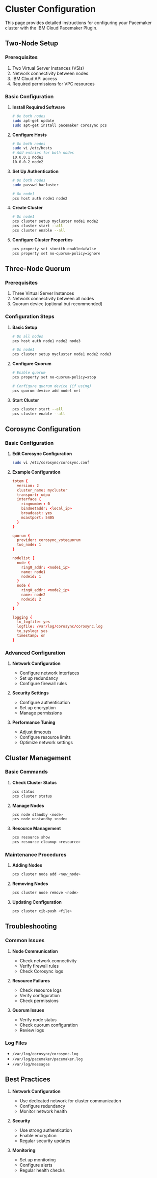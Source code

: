 # Cluster Configuration

This page provides detailed instructions for configuring your Pacemaker cluster with the IBM Cloud Pacemaker Plugin.

## Two-Node Setup

### Prerequisites

1. Two Virtual Server Instances (VSIs)
2. Network connectivity between nodes
3. IBM Cloud API access
4. Required permissions for VPC resources

### Basic Configuration

1. **Install Required Software**
   ```bash
   # On both nodes
   sudo apt-get update
   sudo apt-get install pacemaker corosync pcs
   ```

2. **Configure Hosts**
   ```bash
   # On both nodes
   sudo vi /etc/hosts
   # Add entries for both nodes
   10.0.0.1 node1
   10.0.0.2 node2
   ```

3. **Set Up Authentication**
   ```bash
   # On both nodes
   sudo passwd hacluster
   
   # On node1
   pcs host auth node1 node2
   ```

4. **Create Cluster**
   ```bash
   # On node1
   pcs cluster setup mycluster node1 node2
   pcs cluster start --all
   pcs cluster enable --all
   ```

5. **Configure Cluster Properties**
   ```bash
   pcs property set stonith-enabled=false
   pcs property set no-quorum-policy=ignore
   ```

## Three-Node Quorum

### Prerequisites

1. Three Virtual Server Instances
2. Network connectivity between all nodes
3. Quorum device (optional but recommended)

### Configuration Steps

1. **Basic Setup**
   ```bash
   # On all nodes
   pcs host auth node1 node2 node3
   
   # On node1
   pcs cluster setup mycluster node1 node2 node3
   ```

2. **Configure Quorum**
   ```bash
   # Enable quorum
   pcs property set no-quorum-policy=stop
   
   # Configure quorum device (if using)
   pcs quorum device add model net
   ```

3. **Start Cluster**
   ```bash
   pcs cluster start --all
   pcs cluster enable --all
   ```

## Corosync Configuration

### Basic Configuration

1. **Edit Corosync Configuration**
   ```bash
   sudo vi /etc/corosync/corosync.conf
   ```

2. **Example Configuration**
   ```conf
   totem {
     version: 2
     cluster_name: mycluster
     transport: udpu
     interface {
       ringnumber: 0
       bindnetaddr: <local_ip>
       broadcast: yes
       mcastport: 5405
     }
   }

   quorum {
     provider: corosync_votequorum
     two_node: 1
   }

   nodelist {
     node {
       ring0_addr: <node1_ip>
       name: node1
       nodeid: 1
     }
     node {
       ring0_addr: <node2_ip>
       name: node2
       nodeid: 2
     }
   }

   logging {
     to_logfile: yes
     logfile: /var/log/corosync/corosync.log
     to_syslog: yes
     timestamp: on
   }
   ```

### Advanced Configuration

1. **Network Configuration**
   - Configure network interfaces
   - Set up redundancy
   - Configure firewall rules

2. **Security Settings**
   - Configure authentication
   - Set up encryption
   - Manage permissions

3. **Performance Tuning**
   - Adjust timeouts
   - Configure resource limits
   - Optimize network settings

## Cluster Management

### Basic Commands

1. **Check Cluster Status**
   ```bash
   pcs status
   pcs cluster status
   ```

2. **Manage Nodes**
   ```bash
   pcs node standby <node>
   pcs node unstandby <node>
   ```

3. **Resource Management**
   ```bash
   pcs resource show
   pcs resource cleanup <resource>
   ```

### Maintenance Procedures

1. **Adding Nodes**
   ```bash
   pcs cluster node add <new_node>
   ```

2. **Removing Nodes**
   ```bash
   pcs cluster node remove <node>
   ```

3. **Updating Configuration**
   ```bash
   pcs cluster cib-push <file>
   ```

## Troubleshooting

### Common Issues

1. **Node Communication**
   - Check network connectivity
   - Verify firewall rules
   - Check Corosync logs

2. **Resource Failures**
   - Check resource logs
   - Verify configuration
   - Check permissions

3. **Quorum Issues**
   - Verify node status
   - Check quorum configuration
   - Review logs

### Log Files

- `/var/log/corosync/corosync.log`
- `/var/log/pacemaker/pacemaker.log`
- `/var/log/messages`

## Best Practices

1. **Network Configuration**
   - Use dedicated network for cluster communication
   - Configure redundancy
   - Monitor network health

2. **Security**
   - Use strong authentication
   - Enable encryption
   - Regular security updates

3. **Monitoring**
   - Set up monitoring
   - Configure alerts
   - Regular health checks 